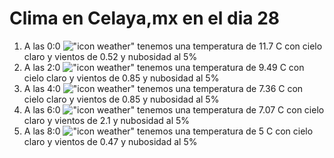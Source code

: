 # Clima en Celaya,mx en el dia 28

1. A las 0:0 !["icon weather"](http://openweathermap.org/img/w/01n.png) tenemos una temperatura de 11.7 C con cielo claro y  vientos de 0.52 y nubosidad al 5%
1. A las 2:0 !["icon weather"](http://openweathermap.org/img/w/01n.png) tenemos una temperatura de 9.49 C con cielo claro y  vientos de 0.85 y nubosidad al 5%
1. A las 4:0 !["icon weather"](http://openweathermap.org/img/w/01n.png) tenemos una temperatura de 7.36 C con cielo claro y  vientos de 0.85 y nubosidad al 5%
1. A las 6:0 !["icon weather"](http://openweathermap.org/img/w/01n.png) tenemos una temperatura de 7.07 C con cielo claro y  vientos de 2.1 y nubosidad al 5%
1. A las 8:0 !["icon weather"](http://openweathermap.org/img/w/01d.png) tenemos una temperatura de 5 C con cielo claro y  vientos de 0.47 y nubosidad al 5%
